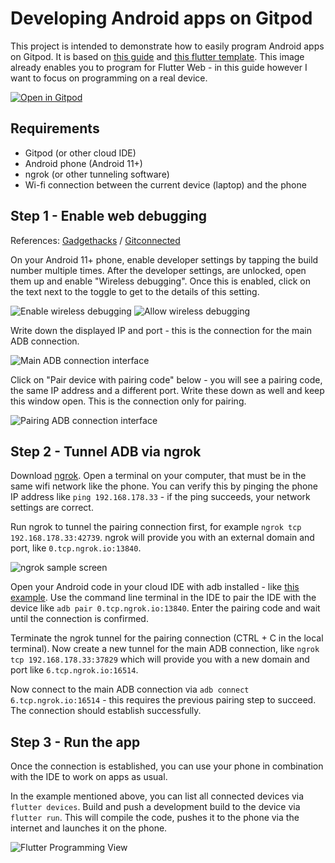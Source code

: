 # Developing Android apps on Gitpod
This project is intended to demonstrate how to easily program Android apps on Gitpod. It is based on [this guide](https://sometechy.website/dev/adb-over-any-network-without-port-forwarding-even-over-mobile-3g-4g-lte.html) and [this flutter template](https://github.com/gitpod-io/flutter-example). This image already enables you to program for Flutter Web - in this guide however I want to focus on programming on a real device.

[![Open in Gitpod](https://gitpod.io/button/open-in-gitpod.svg)](https://gitpod.io/#https://github.com/JamesCullum/flutter-adb-template)

## Requirements

 - Gitpod (or other cloud IDE)
 - Android phone (Android 11+)
 - ngrok (or other tunneling software)
 - Wi-fi connection between the current device (laptop) and the phone

## Step 1 - Enable web debugging
References: [Gadgethacks](https://android.gadgethacks.com/how-to/set-up-wireless-debugging-android-11-send-adb-commands-without-usb-cable-0302898/) / [Gitconnected](https://levelup.gitconnected.com/wireless-debugging-in-android-11-7169d2596a81)

On your Android 11+ phone, enable developer settings by tapping the build number multiple times. After the developer settings, are unlocked, open them up and enable "Wireless debugging". Once this is enabled, click on the text next to the toggle to get to the details of this setting. 

![Enable wireless debugging](https://img.gadgethacks.com/img/52/64/63724404485511/0/set-up-wireless-debugging-android-11-send-adb-commands-without-usb-cable.w1456.jpg) ![Allow wireless debugging](https://img.gadgethacks.com/img/15/73/63724404499027/0/set-up-wireless-debugging-android-11-send-adb-commands-without-usb-cable.w1456.jpg)

Write down the displayed IP and port - this is the connection for the main ADB connection.

![Main ADB connection interface](https://img.gadgethacks.com/img/40/29/63724411271707/0/set-up-wireless-debugging-android-11-send-adb-commands-without-usb-cable.w1456.jpg)

Click on "Pair device with pairing code" below - you will see a pairing code, the same IP address and a different port. Write these down as well and keep this window open. This is the connection only for pairing.

![Pairing ADB connection interface](https://img.gadgethacks.com/img/94/18/63724411291019/0/set-up-wireless-debugging-android-11-send-adb-commands-without-usb-cable.w1456.jpg)

## Step 2 - Tunnel ADB via ngrok

Download [ngrok](https://ngrok.com/). Open a terminal on your computer, that must be in the same wifi network like the phone. You can verify this by pinging the phone IP address like `ping 192.168.178.33` - if the ping succeeds, your network settings are correct.

Run ngrok to tunnel the pairing connection first, for example 
`ngrok tcp 192.168.178.33:42739`. ngrok will provide you with an external domain and port, like `0.tcp.ngrok.io:13840`.

![ngrok sample screen](https://forums.triplea-game.org/assets/uploads/files/1589396698766-e9c19651-391d-4f53-8119-35340257a5f2-grafik.png)

Open your Android code in your cloud IDE with adb installed - like [this example](https://gitpod.io/#https://github.com/JamesCullum/flutter-adb-template). Use the command line terminal in the IDE to pair the IDE with the device like `adb pair 0.tcp.ngrok.io:13840`. Enter the pairing code and wait until the connection is confirmed.

Terminate the ngrok tunnel for the pairing connection (CTRL + C in the local terminal). Now create a new tunnel for the main ADB connection, like `ngrok tcp 192.168.178.33:37829` which will provide you with a new domain and port like `6.tcp.ngrok.io:16514`.

Now connect to the main ADB connection via `adb connect 6.tcp.ngrok.io:16514` - this requires the previous pairing step to succeed. The connection should establish successfully.

## Step 3 - Run the app
Once the connection is established, you can use your phone in combination with the IDE to work on apps as usual. 

In the example mentioned above, you can list all connected devices via `flutter devices`. Build and push a development build to the device via `flutter run`. This will compile the code, pushes it to the phone via the internet and launches it on the phone.

![Flutter Programming View](https://camo.githubusercontent.com/6f5049176dc412060d5887e80874388f13fa9d4a43b0d340be9b4ed3ae6f0757/68747470733a2f2f64617274636f64652e6f72672f696d616765732f6d61726b6574706c6163652f666c75747465725f686f745f72656c6f61642e676966)
